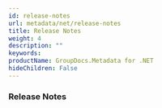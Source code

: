 ```yaml
---
id: release-notes
url: metadata/net/release-notes
title: Release Notes
weight: 4
description: ""
keywords: 
productName: GroupDocs.Metadata for .NET
hideChildren: False
---
```

### Release Notes
